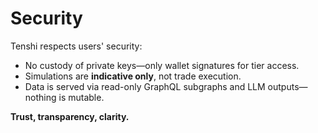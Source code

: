 # Security

Tenshi respects users' security:  

- No custody of private keys—only wallet signatures for tier access.  
- Simulations are **indicative only**, not trade execution.  
- Data is served via read-only GraphQL subgraphs and LLM outputs—nothing is mutable.  

**Trust, transparency, clarity.**
